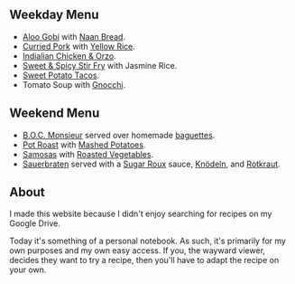 
## Weekday Menu

* [Aloo Gobi](recipes/main-dishes.md#aloo-gobi) with [Naan Bread](recipes/food-lab.md#naan-bread).
* [Curried Pork](recipes/main-dishes.md#curried-pork) with [Yellow Rice](recipes/sauces-and-sides.md#yellow-rice).
* [Indialian Chicken & Orzo](recipes/main-dishes.md#indialian-chicken-orzo).
* [Sweet & Spicy Stir Fry](recipes/main-dishes.md#stir-fry) with Jasmine Rice.
* [Sweet Potato Tacos](recipes/main-dishes.md#sweet-potato-tacos).
* Tomato Soup with [Gnocchi](recipes/sauces-and-sides.md#gnocchi).


## Weekend Menu

* [B.O.C. Monsieur](recipes/main-dishes.md#boc-monsieur) served over homemade [baguettes](recipes/sauces-and-sides.md#baguettes).
* [Pot Roast](recipes/food-lab.md#pot-roast) with [Mashed Potatoes](recipes/sauces-and-sides.md#mashed-potatoes).
* [Samosas](recipes/food-lab.md#samosas) with [Roasted Vegetables](recipes/sauces-and-sides.md#roasted-potatoes).
* [Sauerbraten](recipes/main-dishes.md#sauerbraten) served with a [Sugar Roux](recipes/sauces-and-sides.md#sugar-roux) sauce, [Knödeln](recipes/sauces-and-sides.md#potato-dumplings), and [Rotkraut](recipes/sauces-and-sides.md#rotkraut).

## About

I made this website because I didn't enjoy searching for recipes on my Google Drive.

Today it's something of a personal notebook. As such, it's primarily for my own purposes and my own easy access. If you, the wayward viewer, decides they want to try a recipe, then you'll have to adapt the recipe on your own.
